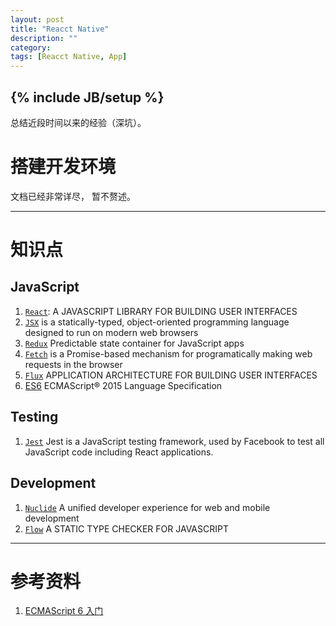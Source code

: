 ```yaml
---
layout: post
title: "Reacct Native"
description: ""
category:
tags: [Reacct Native, App]
---
```

{% include JB/setup %}
---

  总结近段时间以来的经验（深坑）。

# 搭建开发环境
  文档已经非常详尽， 暂不赘述。

---

# 知识点
## JavaScript
1. [`React`](https://facebook.github.io/react/): A JAVASCRIPT LIBRARY FOR BUILDING USER INTERFACES
2. [`JSX`](https://jsx.github.io/) is a statically-typed, object-oriented programming language designed to run on modern web browsers
3. [`Redux`](http://redux.js.org/) Predictable state container for JavaScript apps
4. [`Fetch`](https://github.github.io/fetch/) is a Promise-based mechanism for programatically making web requests in the browser
5. [`Flux`](http://facebook.github.io/flux/) APPLICATION ARCHITECTURE FOR BUILDING USER INTERFACES
6. [ES6](http://www.ecma-international.org/ecma-262/6.0/index.html) ECMAScript® 2015 Language Specification

## Testing

1. [`Jest`](http://facebook.github.io/jest/) Jest is a JavaScript testing framework, used by Facebook to test all JavaScript code including React applications.

## Development

1. [`Nuclide`](https://nuclide.io/) A unified developer experience for web and mobile development
2. [`Flow`](https://flowtype.org/) A STATIC TYPE CHECKER FOR JAVASCRIPT

---

# 参考资料
1. [ECMAScript 6 入门](http://es6.ruanyifeng.com/)
